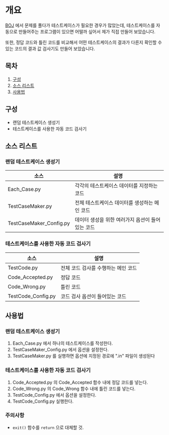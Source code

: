 # 개요

[BOJ](https://www.acmicpc.net/) 에서 문제를 풀다가 테스트케이스가 필요한 경우가 많았는데, 테스트케이스를 자동으로 만들어주는 프로그램이 있으면 어떨까 싶어서 제가 직접 만들어 보았습니다.

또한, 정답 코드와 틀린 코드를 비교해서 어떤 테스트케이스의 결과가 다른지 확인할 수 있는 코드의 결과 값 검사기도 만들어 보았습니다.

## 목차

1. [구성](#구성)
2. [소스 리스트](#소스-리스트)
3. [사용법](#사용법)

## 구성

- 랜덤 테스트케이스 생성기
- 테스트케이스를 사용한 자동 코드 검사기

## 소스 리스트

### 랜덤 테스트케이스 생성기

| 소스 | 설명 |
|---|---|
| Each_Case.py | 각각의 테스트케이스 데이터를 지정하는 코드 |
| TestCaseMaker.py | 전체 테스트케이스 데이터를 생성하는 메인 코드 |
| TestCaseMaker_Config.py | 데이터 생성을 위한 여러가지 옵션이 들어있는 코드 |

### 테스트케이스를 사용한 자동 코드 검사기

| 소스 | 설명 |
|---|---|
| TestCode.py | 전체 코드 검사를 수행하는 메인 코드 |
| Code_Accepted.py | 정답 코드 |
| Code_Wrong.py | 틀린 코드 |
| TestCode_Config.py | 코드 검사 옵션이 들어있는 코드 |

## 사용법

### 랜덤 테스트케이스 생성기

1. Each_Case.py 에서 하나의 테스트케이스를 작성한다.
2. TestCaseMaker_Config.py 에서 옵션을 설정한다.
3. TestCaseMaker.py 를 실행하면 옵션에 지정된 경로에 ".in" 파일이 생성된다

### 테스트케이스를 사용한 자동 코드 검사기

1. Code_Accepted.py 의 Code_Accepted 함수 내에 정답 코드를 넣는다.
2. Code_Wrong.py 의 Code_Wrong 함수 내에 틀린 코드를 넣는다.
3. TestCode_Config.py 에서 옵션을 설정한다.
4. TestCode_Config.py 실행한다.

### 주의사항

- `exit()` 함수를 `return` 으로 대체할 것.
